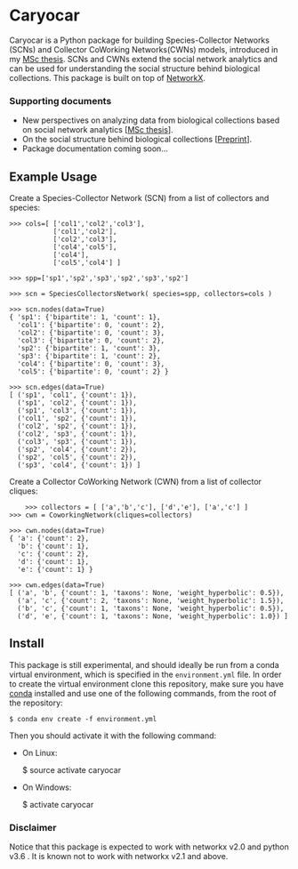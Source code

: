 Caryocar
========

Caryocar is a Python package for building Species-Collector Networks (SCNs) and Collector CoWorking Networks(CWNs) models, introduced in my [MSc thesis](https://lncc-netsci.github.io/pedrocs/).
SCNs and CWNs extend the social network analytics and can be used for understanding the social structure behind biological collections.
This package is built on top of [NetworkX](https://github.com/networkx/networkx).


### Supporting documents
* New perspectives on analyzing data from biological collections based on social network analytics [[MSc thesis](https://tede.lncc.br/handle/tede/279)].
* On the social structure behind biological collections [[Preprint](https://www.biorxiv.org/content/early/2018/06/08/341297)].
* Package documentation coming soon...


Example Usage
-------------
Create a Species-Collector Network (SCN) from a list of collectors and species:

    >>> cols=[ ['col1','col2','col3'],
               ['col1','col2'],
               ['col2','col3'],
               ['col4','col5'],
               ['col4'],
               ['col5','col4'] ]
      
    >>> spp=['sp1','sp2','sp3','sp2','sp3','sp2']
    
    >>> scn = SpeciesCollectorsNetwork( species=spp, collectors=cols )
    
    >>> scn.nodes(data=True)
    { 'sp1': {'bipartite': 1, 'count': 1}, 
      'col1': {'bipartite': 0, 'count': 2}, 
      'col2': {'bipartite': 0, 'count': 3}, 
      'col3': {'bipartite': 0, 'count': 2}, 
      'sp2': {'bipartite': 1, 'count': 3}, 
      'sp3': {'bipartite': 1, 'count': 2}, 
      'col4': {'bipartite': 0, 'count': 3}, 
      'col5': {'bipartite': 0, 'count': 2} }
      
    >>> scn.edges(data=True)
    [ ('sp1', 'col1', {'count': 1}), 
      ('sp1', 'col2', {'count': 1}), 
      ('sp1', 'col3', {'count': 1}), 
      ('col1', 'sp2', {'count': 1}), 
      ('col2', 'sp2', {'count': 1}), 
      ('col2', 'sp3', {'count': 1}), 
      ('col3', 'sp3', {'count': 1}), 
      ('sp2', 'col4', {'count': 2}), 
      ('sp2', 'col5', {'count': 2}), 
      ('sp3', 'col4', {'count': 1}) ]    



Create a Collector CoWorking Network (CWN) from a list of collector cliques:

		>>> collectors = [ ['a','b','c'], ['d','e'], ['a','c'] ]
    >>> cwn = CoworkingNetwork(cliques=collectors)
    
    >>> cwn.nodes(data=True)
    { 'a': {'count': 2}, 
      'b': {'count': 1}, 
      'c': {'count': 2}, 
      'd': {'count': 1}, 
      'e': {'count': 1} }    
      
    >>> cwn.edges(data=True)
    [ ('a', 'b', {'count': 1, 'taxons': None, 'weight_hyperbolic': 0.5}), 
      ('a', 'c', {'count': 2, 'taxons': None, 'weight_hyperbolic': 1.5}), 
      ('b', 'c', {'count': 1, 'taxons': None, 'weight_hyperbolic': 0.5}), 
      ('d', 'e', {'count': 1, 'taxons': None, 'weight_hyperbolic': 1.0}) ]


Install
-------

This package is still experimental, and should ideally be run from a conda virtual environment, which is specified in the `environment.yml` file. In order to create the virtual environment clone this repository, make sure you have [conda](https://conda.io/docs/) installed and use one of the following commands, from the root of the repository:

    $ conda env create -f environment.yml

Then you should activate it with the following command:

* On Linux:


    $ source activate caryocar


* On Windows:


    $ activate caryocar


### Disclaimer
Notice that this package is expected to work with networkx v2.0 and python v3.6 . It is known not to work with networkx v2.1 and above.
